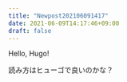```yaml
---
title: "Newpost202106091417"
date: 2021-06-09T14:17:46+09:00
draft: false
---
```


Hello, Hugo!

読み方はヒューゴで良いのかな？
